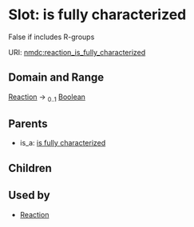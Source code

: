 
# Slot: is fully characterized


False if includes R-groups

URI: [nmdc:reaction_is_fully_characterized](https://microbiomedata/meta/reaction_is_fully_characterized)


## Domain and Range

[Reaction](Reaction.md) &#8594;  <sub>0..1</sub> [Boolean](types/Boolean.md)

## Parents

 *  is_a: [is fully characterized](is_fully_characterized.md)

## Children


## Used by

 * [Reaction](Reaction.md)
